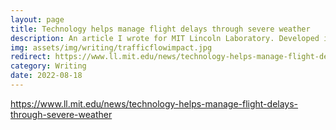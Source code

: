 ```yaml
---
layout: page
title: Technology helps manage flight delays through severe weather
description: An article I wrote for MIT Lincoln Laboratory. Developed in collaboration with the Federal Aviation Administration, the Traffic Flow Impact Tool uses a novel machine learning technique to predict weather impacts to airspace.
img: assets/img/writing/trafficflowimpact.jpg
redirect: https://www.ll.mit.edu/news/technology-helps-manage-flight-delays-through-severe-weather
category: Writing
date: 2022-08-18
---
```


https://www.ll.mit.edu/news/technology-helps-manage-flight-delays-through-severe-weather
